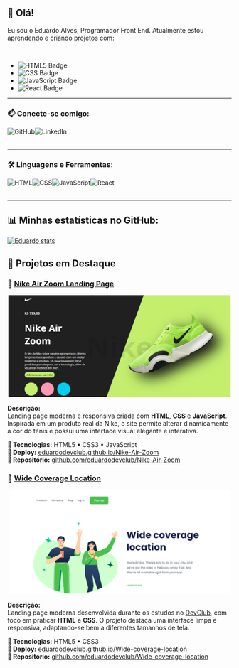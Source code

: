 ## 👋 Olá!

Eu sou o Eduardo Alves, Programador Front End. Atualmente estou aprendendo e criando projetos com:

<br/>

- ![HTML5 Badge](https://img.shields.io/badge/HTML5-E34F26?style=for-the-badge&logo=html5&logoColor=white)
- ![CSS Badge](https://img.shields.io/badge/CSS-239120?style=for-the-badge&logo=css3&logoColor=white)
- ![JavaScript Badge](https://img.shields.io/badge/JavaScript-F7DF1E?style=for-the-badge&logo=javascript&logoColor=black)
- ![React Badge](https://img.shields.io/badge/React-20232A?style=for-the-badge&logo=react&logoColor=61DAFB)

---

### 📫 Conecte-se comigo:

<a href="https://github.com/eduardodevclub">
  <img align="left" height="28px" alt="GitHub" src="https://cdn-icons-png.flaticon.com/128/733/733553.png" />
</a>
<a href="https://www.linkedin.com/in/eduardo-alves-406066128">
  <img align="left" height="28px" alt="LinkedIn" src="https://cdn-icons-png.flaticon.com/512/174/174857.png" />
</a>

<br/><br/>

---

### 🛠️ Linguagens e Ferramentas:

<img align="left" height="26px" alt="HTML" src="https://cdn-icons-png.flaticon.com/128/1051/1051277.png"/>
<img align="left" height="26px" alt="CSS" src="https://cdn-icons-png.flaticon.com/128/16020/16020753.png"/>
<img align="left" height="26px" alt="JavaScript" src="https://cdn-icons-png.flaticon.com/128/5968/5968292.png"/>
<img align="left" height="26px" alt="React" src="https://cdn-icons-png.flaticon.com/128/1126/1126012.png"/>

<br/><br/>

---

## 📊 Minhas estatísticas no GitHub:

[![Eduardo stats](https://github-readme-stats.vercel.app/api?username=eduardodevclub&show_icons=true&theme=tokyonight)](https://github.com/eduardodevclub)

## 💼 Projetos em Destaque

### 👟 [Nike Air Zoom Landing Page](https://eduardodevclub.github.io/Nike-Air-Zoom/)
<p align="center">
  <img src="https://github.com/eduardodevclub/Nike-Air-Zoom/blob/master/img/Nike%20Desktop.png?raw=true" width="500" alt="Nike Air Zoom Thumbnail"/>
</p>

**Descrição:**  
Landing page moderna e responsiva criada com **HTML**, **CSS** e **JavaScript**. Inspirada em um produto real da Nike, o site permite alterar dinamicamente a cor do tênis e possui uma interface visual elegante e interativa.

**🔧 Tecnologias:** HTML5 • CSS3 • JavaScript  
**🔗 Deploy:** [eduardodevclub.github.io/Nike-Air-Zoom](https://eduardodevclub.github.io/Nike-Air-Zoom)  
**📁 Repositório:** [github.com/eduardodevclub/Nike-Air-Zoom](https://github.com/eduardodevclub/Nike-Air-Zoom)

### 🔹 [Wide Coverage Location](https://eduardodevclub.github.io/Wide-coverage-location/)
<p align="center">
  <img src="https://github.com/eduardodevclub/Wide-coverage-location/blob/main/img/Wide%20Coverage%20Location%20Desktop.png?raw=true" width="500" alt="Wide Coverage Location Thumbnail"/>
</p>

**Descrição:**  
Landing page moderna desenvolvida durante os estudos no [DevClub](https://rodolfomori.com.br/devclub), com foco em praticar **HTML** e **CSS**. O projeto destaca uma interface limpa e responsiva, adaptando-se bem a diferentes tamanhos de tela.

**🔧 Tecnologias:** HTML5 • CSS3  
**🔗 Deploy:** [eduardodevclub.github.io/Wide-coverage-location](https://eduardodevclub.github.io/Wide-coverage-location/)  
**📁 Repositório:** [github.com/eduardodevclub/Wide-coverage-location](https://github.com/eduardodevclub/Wide-coverage-location)
